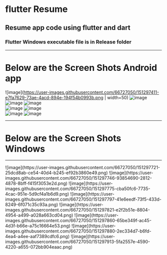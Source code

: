 # flutter Resume
## Resume app code using flutter and dart
### Flutter Windows executable file is in Release folder

<hr>

# Below are the Screen Shots Android app

![image](https://user-images.githubusercontent.com/66727050/151297411-e7fa7629-73ae-4acd-894e-194f54b0993b.png | width=50)
![image](https://user-images.githubusercontent.com/66727050/151297422-920487d6-d666-414a-8b3f-1ade80df45ea.png) <br>
![image](https://user-images.githubusercontent.com/66727050/151297435-6f3da2ff-6f03-4169-97c4-99df0d391e85.png)
![image](https://user-images.githubusercontent.com/66727050/151297445-c36f21fc-959c-4409-befa-c64d950ff17a.png) <br>
![image](https://user-images.githubusercontent.com/66727050/151297457-5fc0d90e-15a5-4379-bbbf-18ba8c7b10b1.png)
![image](https://user-images.githubusercontent.com/66727050/151297462-d7d8f7a7-449c-4859-8ab8-cfd7f70fe5d9.png) <br>
![image](https://user-images.githubusercontent.com/66727050/151297473-8ac71158-eb6c-4406-aab6-39aa72eab978.png)
![image](https://user-images.githubusercontent.com/66727050/151297480-80d25036-fa43-4467-a97e-d56c0dced2f0.png) <br>

<hr>

# Below are the Screen Shots Windows
<hr>
![image](https://user-images.githubusercontent.com/66727050/151297721-25dcd8ab-ce54-40d4-b245-ef92b3860e49.png)
![image](https://user-images.githubusercontent.com/66727050/151297746-93854690-2812-4878-8bff-f415f3053e2d.png)
![image](https://user-images.githubusercontent.com/66727050/151297775-cba50fc6-7735-4cac-951e-5d9cf4a1b6d9.png)
![image](https://user-images.githubusercontent.com/66727050/151297797-41e6eedf-73f5-433d-8249-6f071c35c93a.png)
![image](https://user-images.githubusercontent.com/66727050/151297821-e2f2b51e-8804-4954-a499-a028a663cd04.png)
![image](https://user-images.githubusercontent.com/66727050/151297860-65be349f-ac45-4d3f-b66e-a75c16664e53.png)
![image](https://user-images.githubusercontent.com/66727050/151297880-2ec334d7-b6fd-4ea4-a4ee-aaf7389cdfc6.png)
![image](https://user-images.githubusercontent.com/66727050/151297913-5fa2557e-4590-4220-a655-072bb904eaac.png)
